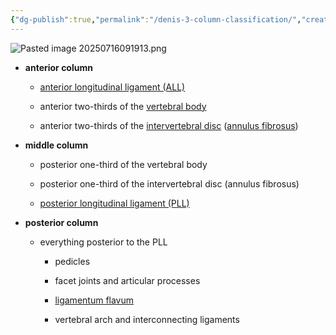 ```yaml
---
{"dg-publish":true,"permalink":"/denis-3-column-classification/","created":"2025-07-16T09:19:12.869-07:00","updated":"2025-09-03T07:43:00.975-07:00"}
---
```




![Pasted image 20250716091913.png](/img/user/assets/Pasted%20image%2020250716091913.png)
- **anterior column**
    
    - [anterior longitudinal ligament (ALL)](https://radiopaedia.org/articles/anterior-longitudinal-ligament?lang=us "Anterior longitudinal ligament (ALL)")
        
    - anterior two-thirds of the [vertebral body](https://radiopaedia.org/articles/vertebra?lang=us)
        
    - anterior two-thirds of the [intervertebral disc](https://radiopaedia.org/articles/intervertebral-disc?lang=us) ([annulus fibrosus](https://radiopaedia.org/articles/annulus-fibrosus?lang=us "Annulus fibrosus"))
        
- **middle column**
    
    - posterior one-third of the vertebral body
        
    - posterior one-third of the intervertebral disc (annulus fibrosus)
        
    - [posterior longitudinal ligament (PLL)](https://radiopaedia.org/articles/posterior-longitudinal-ligament?lang=us "Posterior longitudinal ligament (PLL)")
        
- **posterior column**
    
    - everything posterior to the PLL
        
        - pedicles
            
        - facet joints and articular processes
            
        - [ligamentum flavum](https://radiopaedia.org/articles/ligamentum-flavum?lang=us)
            
        - vertebral arch and interconnecting ligaments